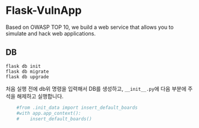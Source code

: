 # Flask-VulnApp
Based on OWASP TOP 10, we build a web service that allows you to simulate and hack web applications.

## DB

```shell
flask db init
flask db migrate
flask db upgrade
```
처음 실행 전에 db위 명령을 입력해서 DB를 생성하고, `__init__.py`에 다음 부분에 주석을 해제하고 실행합니다.
```python
    #from .init_data import insert_default_boards
    #with app.app_context():
    #    insert_default_boards()
```